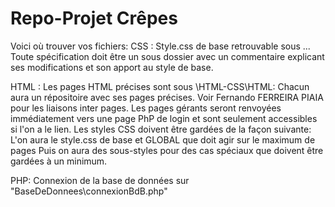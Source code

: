 # Repo-Projet Crêpes

Voici où trouver vos fichiers:
  CSS : 
    Style.css de base retrouvable sous ...
    Toute spécification doit être un sous dossier avec un commentaire explicant ses modifications et son apport au style de base.

  HTML : 
    Les pages HTML précises sont sous \HTML-CSS\HTML:
        Chacun aura un répositoire avec ses pages précises. Voir Fernando FERREIRA PIAIA pour les liaisons inter pages.
        Les pages gérants seront renvoyées immédiatement vers une page PhP de login et sont seulement accessibles si l'on a le lien.
    Les styles CSS doivent être gardées de la façon suivante:
        L'on aura le style.css de base et GLOBAL que doit agir sur le maximum de pages
        Puis on aura des sous-styles pour des cas spéciaux que doivent être gardées à un minimum.

  PHP:
    Connexion de la base de données sur "BaseDeDonnees\connexionBdB.php" 